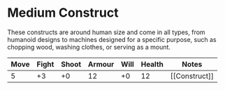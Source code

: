 # Medium Construct
These constructs are around human size and come in all types, from humanoid designs to machines designed for a specific purpose, such as chopping wood, washing clothes, or serving as a mount.

| Move | Fight | Shoot | Armour | Will | Health | Notes |
| ---- | ----- | ----- | ------ | ---- | ------ | ----- |
| 5    | +3    | +0    | 12     | +0   | 12     | [[Construct]]      |
